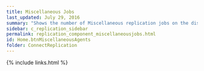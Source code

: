 ```yaml
---
title: Miscellaneous Jobs
last_updated: July 29, 2016
summary: "Shows the number of Miscellaneous replication jobs on the distributor."
sidebar: c_replication_sidebar
permalink: replication_component_miscellaneousjobs.html
id: Home.btnMiscellaneousAgents
folder: ConnectReplication
---
```



{% include links.html %}
